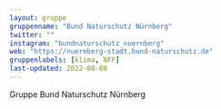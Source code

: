 ```yaml
---
layout: gruppe
gruppenname: "Bund Naturschutz Nürnberg"
twitter: ""
instagram: "bundnaturschutz_nuernberg"
web: "https://nuernberg-stadt.bund-naturschutz.de"
gruppenlabels: [klima, NFF]
last-updated: 2022-08-08
---
```


Gruppe Bund Naturschutz Nürnberg
